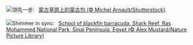 ![](https://www.bing.com/th?id=OHR.MongoliaYurts_ZH-CN4015475887_UHD.jpg&w=1000)领先一步:&nbsp;&ensp;[蒙古草原上的蒙古包 (© Michel Arnault/Shutterstock)](https://www.bing.com/th?id=OHR.MongoliaYurts_ZH-CN4015475887_UHD.jpg)
<br><br/>
![](https://www.bing.com/th?id=OHR.BlackfinBarracuda_EN-US1227116811_UHD.jpg&w=1000)Shimmer in sync:&nbsp;&ensp;[School of blackfin barracuda, Shark Reef, Ras Mohammed National Park, Sinai Peninsula, Egypt (© Alex Mustard/Nature Picture Library)](https://www.bing.com/th?id=OHR.BlackfinBarracuda_EN-US1227116811_UHD.jpg)
<br><br/>
